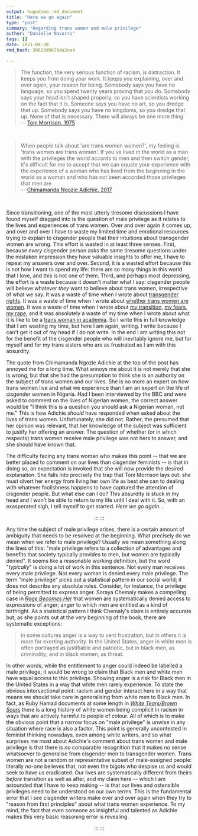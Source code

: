 ```yaml
---
output: hugodown::md_document
title: "Here we go again"
type: "post"
summary: "Regarding trans women and male privilege"
author: "Danielle Navarro"
tags: []
date: 2021-04-30
rmd_hash: 30613d9679da2ea4

---
```


> The function, the very serious function of racism, is distraction. It keeps you from doing your work. It keeps you explaining, over and over again, your reason for being. Somebody says you have no language, so you spend twenty years proving that you do. Somebody says your head isn't shaped properly, so you have scientists working on the fact that it is. Someone says you have no art, so you dredge that up. Somebody says you have no kingdoms, so you dredge that up. None of that is necessary. There will always be one more thing <br> -- [Toni Morrison, 1975](https://www.mackenzian.com/wp-content/uploads/2014/07/Transcript_PortlandState_TMorrison.pdf)

<br>

> When people talk about 'are trans women women?', my feeling is 'trans women are trans women'. If you've lived in the world as a man with the privileges the world accords to men and then switch gender, it's difficult for me to accept that we can equate your experience with the experience of a woman who has lived from the beginning in the world as a woman and who has not been accorded those privileges that men are <br> -- [Chimamanda Ngozie Adichie, 2017](https://www.vox.com/identities/2017/3/15/14910900/chimamanda-ngozi-adichie-transgender-women-comments-apology)

<br>

Since transitioning, one of the most utterly tiresome discussions I have found myself dragged into is the question of male privilege as it relates to the lives and experiences of trans women. Over and over again it comes up, and over and over I have to waste my limited time and emotional resources trying to explain to cisgender people that their intuitions about transgender women are wrong. This effort is wasted in at least three senses. First, because *every* cisgender person asks the same tiresome questions under the mistaken impression they have valuable insights to offer me, I have to repeat my answers over and over. Second, it is a wasted effort because this is not how I want to spend my life: there are so many things in this world that I love, and this is not one of them. Third, and perhaps most depressing, the effort is a waste because it doesn't matter what I say: cisgender people will believe whatever *they* want to believe about trans women, irrespective of what we say. It was a waste of time when I wrote about [transgender rights](/post/an-ordinary-account). It was a waste of time when I wrote about [whether trans women are women](post/trans-women-are/). It was a waste of time when I wrote about [my transition](post/in-between/), [my fears](post/gender-critical-fear/), [my rape](post/something-improbable-happened/), and it was absolutely a waste of my time when I wrote about what it is like to be a [trans woman in academia](post/52-pickup/). So I write this in full knowledge that I am wasting my time, but here I am again, writing. I write because I can't get it out of my head if I do not write. In the end I am writing this not for the benefit of the cisgender people who will inevitably ignore me, but for myself and for my trans sisters who are as frustrated as I am with this absurdity.

The quote from Chimamanda Ngozie Adichie at the top of the post has annoyed me for a long time. What annoys me about it is not merely that she is wrong, but that she had the presumption to think she is an authority on the subject of trans women and our lives. She is no more an expert on how trans women live and what we experience than I am an expert on the life of cisgender women in Nigeria. Had I been interviewed by the BBC and were asked to comment on the lives of Nigerian women, the correct answer would be "I think this is a question you should ask a Nigerian woman, not me." This is how Adichie *should* have responded when asked about the lives of trans women. Unfortunately, she did not. Rather, the presumed that her opinion was relevant, that her knowledge of the subject was sufficient to justify her offering an answer. The question of whether (or in which respects) trans women receive male privilege was not hers to answer, and she should have known that.

The difficulty facing any trans woman who makes this point -- that we are better placed to comment on our lives than cisgender feminists -- is that in doing so, an expectation is invoked that she will now provide the desired explanation. She falls into precisely the trap that Toni Morrison lays out: she must divert her energy from living her own life as best she can to dealing with whatever foolishness happens to have captured the attention of cisgender people. But what else can I do? This absurdity is stuck in my head and I won't be able to return to my life until I deal with it. So, with an exasperated sigh, I tell myself to get started. *Here we go again...*

<p align="center">
::: :::
</p>

Any time the subject of male privilege arises, there is a certain amount of ambiguity that needs to be resolved at the beginning. What precisely do we mean when we refer to male privilege? Usually we mean something along the lines of this: "male privilege refers to a collection of advantages and benefits that society typically provides to men, but women are typically denied". It seems like a reasonable working definition, but the word "*typically*" is doing a lot of work in this sentence. Not every man receives every male privilege. Not every woman is denied every male privilege. The term "male privilege" picks out a statistical pattern in our social world; it does not describe any absolute rules. Consider, for instance, the privilege of being permitted to express anger. Soraya Chemaly makes a compelling case in [*Rage Becomes Her*](http://ragebecomesher.com/) that women are systematically denied access to expressions of anger; anger to which men are entitled as a kind of birthright. As a statistical pattern I think Chemaly's claim is entirely accurate but, as she points out at the very beginning of the book, there are systematic exceptions:

> in some cultures anger is a way to vent frustration, but in others it is more for exerting authority. In the United States, anger in white men is often portrayed as justifiable and patriotic, but in black men, as criminality; and in black women, as threat.

In other words, while the entitlement to anger could indeed be labelled a male privilege, it would be wrong to claim that Black men and white men have equal access to this privilege. Showing anger is a risk for Black men in the United States in a way that white men rarely experience. To state the obvious intersectional point: racism and gender interact here in a way that means we should take care in generalising from white men to Black men. In fact, as Ruby Hamad documents at some length in [*White Tears/Brown Scars*](https://www.barnesandnoble.com/w/white-tears-brown-scars-ruby-hamad/1136287515) there is a long history of white women being complicit in racism in ways that are actively harmful to people of colour. All of which is to make the obvious point that a narrow focus on "male privilege" is unwise in any situation where race is also a factor. This point is generally uncontested in feminist thinking nowadays, even among white writers, and so what surprises me most about Adichie's comment about trans women and male privilege is that there is *no* comparable recognition that it makes no sense whatsoever to generalise from cisgender men to transgender women. Trans women are not a random or representative subset of male-assigned people: literally *no-one* believes that, not even the bigots who despise us and would seek to have us eradicated. Our lives are systematically different from theirs *before* transition as well as after, and my claim here -- which I am astounded that I have to keep making -- is that our lives and ostensible privileges need to be understood on our own terms. This is the fundamental error that I see cisgender writers make over and over again when they try to "reason from first principles" about what trans women experience. To my mind, the fact that even someone as insightful and talented as Adichie makes this very basic reasoning error is revealing.

<p align="center">
::: :::
</p>

<br><br><br>

